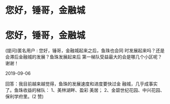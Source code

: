# 您好，锤哥，金融城

# 您好，锤哥，金融城

(提问)匿名用户 : 您好，锤哥，金融城起来之后，鱼珠也会同 时发展起来吗？还是会滞后金融城的发展？鱼珠发展起来后 第一梯队受益最大的会是哪几个小区呢？谢谢！

2019-09-06

回答：我目前越来越觉得，鱼珠的发展速度和进度要快过金 融城，几乎成事实了。鱼珠收益的梯队： 1、美林湖畔、盈彩 美居； 2、金碧世纪花园、中兴花园、保利学府里。(2 赞)